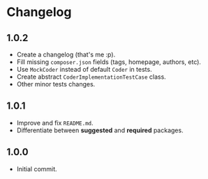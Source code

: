 Changelog
=========

1.0.2
-----

- Create a changelog (that's me :p).
- Fill missing ```composer.json``` fields (tags, homepage, authors, etc).
- Use ```MockCoder``` instead of default ```Coder``` in tests.
- Create abstract ```CoderImplementationTestCase``` class.
- Other minor tests changes.

1.0.1
-----

- Improve and fix ```README.md```.
- Differentiate between **suggested** and **required** packages.

1.0.0
-----

- Initial commit.
